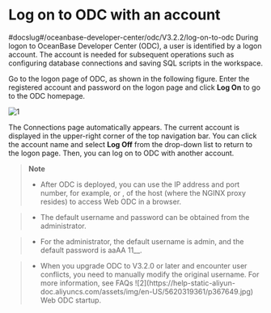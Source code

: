 Log on to ODC with an account
==================================================
#docslug#/oceanbase-developer-center/odc/V3.2.2/log-on-to-odc
During logon to OceanBase Developer Center (ODC), a user is identified by a logon account. The account is needed for subsequent operations such as configuring database connections and saving SQL scripts in the workspace.

Go to the logon page of ODC, as shown in the following figure. Enter the registered account and password on the logon page and click **Log On** to go to the ODC homepage.

![1](https://help-static-aliyun-doc.aliyuncs.com/assets/img/en-US/5620319361/p367643.png)

The Connections page automatically appears. The current account is displayed in the upper-right corner of the top navigation bar. You can click the account name and select **Log Off** from the drop-down list to return to the logon page. Then, you can log on to ODC with another account.

> **Note**
> <ul><li> After ODC is deployed, you can use the IP address and port number, for example, <http://IP:PORT> or <http://DOMAIN:PORT>, of the host (where the NGINX proxy resides) to access Web ODC in a browser.</li></ul>

> <ul><li> The default username and password can be obtained from the administrator. </li></ul>

> <ul><li> For the administrator, the default username is admin, and the default password is aaAA 11__.</li></ul>

> <ul><li> When you upgrade ODC to V3.2.0 or later and encounter user conflicts, you need to manually modify the original username. For more information, see FAQs ![2](https://help-static-aliyun-doc.aliyuncs.com/assets/img/en-US/5620319361/p367649.jpg) Web ODC startup.</li></ul>
